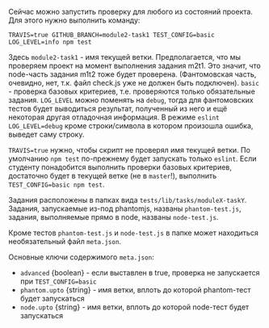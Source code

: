 Сейчас можно запустить проверку для любого из состояний проекта. Для этого нужно выполнить команду:
```
TRAVIS=true GITHUB_BRANCH=module2-task1 TEST_CONFIG=basic LOG_LEVEL=info npm test
```

Здесь `module2-task1` - имя текущей ветки. Предполагается, что мы проверяем проект на момент выполнения задания m2t1. Это значит, что node-часть задания m1t2 тоже будет проверена. (Фантомовская часть, очевидно, нет, т.к. файл check.js уже не должен быть подключен). `basic` - проверка базовых критериев, т.е. проверяются только обязательные задания. `LOG_LEVEL` можно поменять на `debug`, тогда для фантомовских тестов будет выводиться результат, полученный из него и ещё некоторая другая отладочная информация. В режиме `eslint` `LOG_LEVEL=debug` кроме строки/символа в котором произошла ошибка, выведет саму строку.

`TRAVIS=true` нужно, чтобы скрипт не проверял имя текущей ветки. По умолчанию `npm test` по-прежнему будет запускать только `eslint`. Если студенту понадобится выполнить проверки базовых критериев, достаточно будет в текущей ветке (не в `master`!), выполнить `TEST_CONFIG=basic npm test`.

Задания расположены в папках вида `tests/lib/tasks/moduleX-taskY`.
Задания, запускаемые из-под phantomjs, названы `phantom-test.js`,
задания, выполняемые прямо в node, названы `node-test.js`.

Кроме тестов `phantom-test.js` и `node-test.js` в папке
может находиться необязательный файл `meta.json`.

Основные ключи содержимого `meta.json`:

 * `advanced` {boolean} - если выставлен в true, проверка не запускается
   при `TEST_CONFIG=basic`
 * `phantom.upto` {string} - имя ветки, вплоть до которой phantom-тест будет
   запускаться
 * `node.upto` {string} - имя ветки, вплоть до которой node-тест будет
   запускаться
